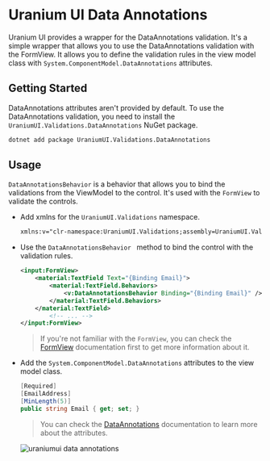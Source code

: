 # Uranium UI Data Annotations
Uranium UI provides a wrapper for the DataAnnotations validation. It's a simple wrapper that allows you to use the DataAnnotations validation with the FormView. It allows you to define the validation rules in the view model class with `System.ComponentModel.DataAnnotations` attributes.

## Getting Started
DataAnnotations attributes aren't provided by default. To use the DataAnnotations validation, you need to install the `UraniumUI.Validations.DataAnnotations` NuGet package.

```bash
dotnet add package UraniumUI.Validations.DataAnnotations
```

## Usage
`DataAnnotationsBehavior` is a behavior that allows you to bind the validations from the ViewModel to the control. It's used with the `FormView` to validate the controls.

- Add xmlns for the `UraniumUI.Validations` namespace.

    ```xml
    xmlns:v="clr-namespace:UraniumUI.Validations;assembly=UraniumUI.Validations.DataAnnotations"
    ```

- Use the `DataAnnotationsBehavior ` method to bind the control with the validation rules.

    ```xml
    <input:FormView>
        <material:TextField Text="{Binding Email}">
            <material:TextField.Behaviors>
                <v:DataAnnotationsBehavior Binding="{Binding Email}" />
            </material:TextField.Behaviors>
        </material:TextField>
            <!-- ... -->
    </input:FormView>
    ```

    > If you're not familiar with the `FormView`, you can check the [FormView](https://enisn-projects.io/docs/en/inputkit/latest/components/controls/FormView) documentation first to get more information about it.

- Add the `System.ComponentModel.DataAnnotations` attributes to the view model class.

    ```csharp
    [Required]
    [EmailAddress]
    [MinLength(5)]
    public string Email { get; set; }
    ```

    > You can check the [DataAnnotations](https://docs.microsoft.com/en-us/dotnet/api/system.componentmodel.dataannotations?view=net-5.0) documentation to learn more about the attributes.

    ![uraniumui data annotations](../images/validations-dataannotations-demo.gif)